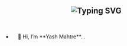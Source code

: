 <h2 align="center"><img src="https://readme-typing-svg.demolab.com?font=Fira+Code&pause=1000&color=9B72FF&random=false&width=435&lines=%22Learning%2C+Living%2C+and+Leveling+Up.%22" alt="Typing SVG" /></h2>




<br>

<ul align="right">
  <li align="left">&nbsp;&nbsp;&nbsp;&nbsp;👋 Hi, I’m **Yash Mahtre**...</li>
 
</ul>
